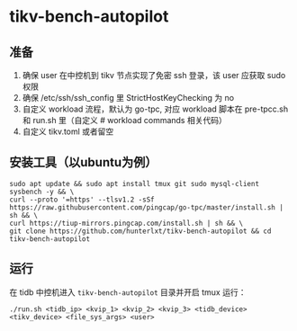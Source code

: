 # tikv-bench-autopilot

## 准备
1. 确保 user 在中控机到 tikv 节点实现了免密 ssh 登录，该 user 应获取 sudo 权限
2. 确保 /etc/ssh/ssh_config 里 StrictHostKeyChecking 为 no
3. 自定义 workload 流程，默认为 go-tpc, 对应 workload 脚本在 pre-tpcc.sh 和 run.sh 里（自定义 # workload commands 相关代码）
4. 自定义 tikv.toml 或者留空

## 安装工具（以ubuntu为例）
```
sudo apt update && sudo apt install tmux git sudo mysql-client sysbench -y && \
curl --proto '=https' --tlsv1.2 -sSf https://raw.githubusercontent.com/pingcap/go-tpc/master/install.sh | sh && \
curl https://tiup-mirrors.pingcap.com/install.sh | sh && \
git clone https://github.com/hunterlxt/tikv-bench-autopilot && cd tikv-bench-autopilot
```

## 运行
在 tidb 中控机进入 `tikv-bench-autopilot` 目录并开启 tmux 运行：
```
./run.sh <tidb_ip> <kvip_1> <kvip_2> <kvip_3> <tidb_device> <tikv_device> <file_sys_args> <user>
```
